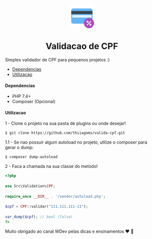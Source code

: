 <p align="center">
  <a href="https://github.com/thiiagoms/valida-cpf">
    <img src="assets/card.png" alt="Logo" width="80" height="80">
  </a>
     <h1 align="center">Validacao de CPF</h1>
</p>


Simples validador de CPF para pequenos projetos :) 

- [Dependencias](#Dependencias)
- [Utilizacao](#Utilizacao)

#### Dependencias

- PHP 7.4+
- Composer (Opcional)

#### Utilizacao

1 - Clone o projeto na sua pasta de plugins ou onde desejar!
```bash
$ git clone https://github.com/thiiagoms/valida-cpf.git
```

1.1 - Se nao possuir algum autoload no projeto, utilize o composer para gerar o dump:
```bash
$ composer dump-autoload
```

2 - Faca a chamada na sua classe do metodo!

```php
<?php

use Src\Validation\CPF;

require_once __DIR__ . '/vendor/autoload.php';

$cpf = CPF::validar("111.111.111-11");

var_dump($cpf); // bool (false)
?>
```

Muito obrigado ao canal WDev pelas dicas e ensinamentos :heart: :elephant: